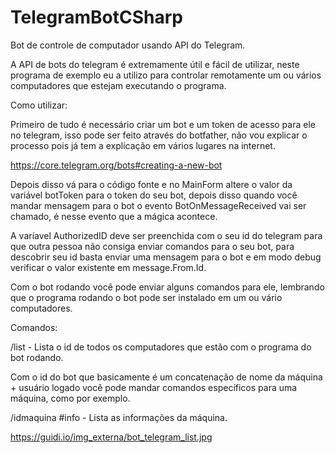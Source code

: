 # TelegramBotCSharp
Bot de controle de computador usando API do Telegram.

A API de bots do telegram é extremamente útil e fácil de utilizar, neste programa de exemplo eu a utilizo para controlar remotamente um ou vários computadores que estejam executando o programa.

Como utilizar:

Primeiro de tudo é necessário criar um bot e um token de acesso para ele no telegram, isso pode ser feito através do botfather, não vou explicar o processo pois já tem a explicação em vários lugares na internet.

https://core.telegram.org/bots#creating-a-new-bot

Depois disso vá para o código fonte e no MainForm altere o valor da variável botToken para o token do seu bot, depois disso quando você mandar mensagem para o bot o evento BotOnMessageReceived vai ser chamado, é nesse evento que a mágica acontece.

A varíavel AuthorizedID deve ser preenchida com o seu id do telegram para que outra pessoa não consiga enviar comandos para o seu bot, para descobrir seu id basta enviar uma mensagem para o bot e em modo debug verificar o valor existente em message.From.Id.

Com o bot rodando você pode enviar alguns comandos para ele, lembrando que o programa rodando o bot pode ser instalado em um ou vário computadores.

Comandos:

/list - Lista o id de todos os computadores que estão com o programa do bot rodando.

Com o id do bot que basicamente é um concatenação de nome da máquina + usuário logado você pode mandar comandos específicos para uma máquina, como por exemplo.

/idmaquina #info - Lista as informações da máquina.

https://guidi.io/img_externa/bot_telegram_list.jpg


